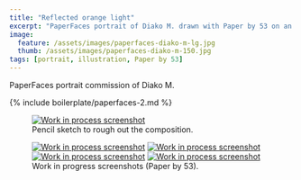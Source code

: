 ```yaml
---
title: "Reflected orange light"
excerpt: "PaperFaces portrait of Diako M. drawn with Paper by 53 on an iPad."
image: 
  feature: /assets/images/paperfaces-diako-m-lg.jpg
  thumb: /assets/images/paperfaces-diako-m-150.jpg
tags: [portrait, illustration, Paper by 53]
---
```


PaperFaces portrait commission of Diako M.

{% include boilerplate/paperfaces-2.md %}

<figure>
	<a href="{{ site.url }}/assets/images/paperfaces-diako-m-process-1-lg.jpg"><img src="{{ site.url }}/assets/images/paperfaces-diako-m-process-1-750.jpg" alt="Work in process screenshot"></a>
	<figcaption>Pencil sketch to rough out the composition.</figcaption>
</figure>

<figure class="half">
	<a href="{{ site.url }}/assets/images/paperfaces-diako-m-process-2-lg.jpg"><img src="{{ site.url }}/assets/images/paperfaces-diako-m-process-2-600.jpg" alt="Work in process screenshot"></a>
	<a href="{{ site.url }}/assets/images/paperfaces-diako-m-process-3-lg.jpg"><img src="{{ site.url }}/assets/images/paperfaces-diako-m-process-3-600.jpg" alt="Work in process screenshot"></a>
	<a href="{{ site.url }}/assets/images/paperfaces-diako-m-process-4-lg.jpg"><img src="{{ site.url }}/assets/images/paperfaces-diako-m-process-4-600.jpg" alt="Work in process screenshot"></a>
	<a href="{{ site.url }}/assets/images/paperfaces-diako-m-process-5-lg.jpg"><img src="{{ site.url }}/assets/images/paperfaces-diako-m-process-5-600.jpg" alt="Work in process screenshot"></a>
	<figcaption>Work in progress screenshots (Paper by 53).</figcaption>
</figure>
